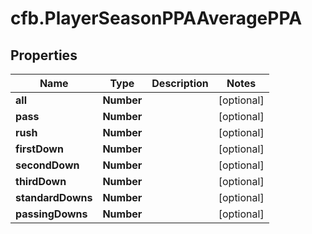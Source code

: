 # cfb.PlayerSeasonPPAAveragePPA

## Properties
Name | Type | Description | Notes
------------ | ------------- | ------------- | -------------
**all** | **Number** |  | [optional] 
**pass** | **Number** |  | [optional] 
**rush** | **Number** |  | [optional] 
**firstDown** | **Number** |  | [optional] 
**secondDown** | **Number** |  | [optional] 
**thirdDown** | **Number** |  | [optional] 
**standardDowns** | **Number** |  | [optional] 
**passingDowns** | **Number** |  | [optional] 


